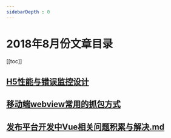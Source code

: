 ```yaml
---
sidebarDepth : 0
---
```



# 2018年8月份文章目录

[[toc]]

## [H5性能与错误监控设计](./H5性能与错误监控设计.md)

## [移动端webview常用的抓包方式](./移动端webview常用的抓包方式.md)


## [发布平台开发中Vue相关问题积累与解决.md](./发布平台开发中Vue相关问题积累与解决.md)